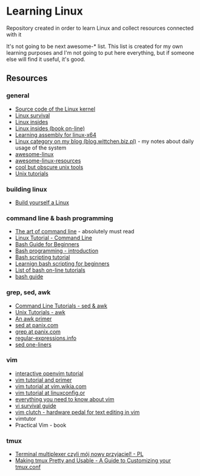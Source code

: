 Learning Linux
==============
Repository created in order to learn Linux and collect resources connected with it

It's not going to be next awesome-* list. This list is created for my own learning purposes and I'm not going to put here everything, but if someone else will find it useful, it's good.

Resources
---------

### general
- [Source code of the Linux kernel](https://github.com/torvalds/linux)
- [Linux survival](http://linuxsurvival.com/)
- [Linux insides](https://github.com/0xAX/linux-insides)
- [Linux insides (book on-line)](https://0xax.gitbooks.io/linux-insides/content/index.html)
- [Learning assembly for linux-x64](https://github.com/0xAX/asm)
- [Linux category on my blog (blog.wittchen.biz.pl)](http://blog.wittchen.biz.pl/category/linux/) - my notes about daily usage of the system
- [awesome-linux](https://github.com/aleksandar-todorovic/awesome-linux)
- [awesome-linux-resources](https://github.com/itech001/awesome-linux-resources)
- [cool but obscure unix tools](http://kkovacs.eu/cool-but-obscure-unix-tools)
- [Unix tutorials](http://www.grymoire.com/Unix/)

### building linux
- [Build yourself a Linux](https://github.com/MichielDerhaeg/build-linux)

### command line & bash programming
- [The art of command line](https://github.com/jlevy/the-art-of-command-line) - absolutely must read
- [Linux Tutorial - Command Line](http://ryanstutorials.net/linuxtutorial/commandline.php)
- [Bash Guide for Beginners](http://www.tldp.org/LDP/Bash-Beginners-Guide/html/)
- [Bash programming - introduction](http://tldp.org/HOWTO/Bash-Prog-Intro-HOWTO.html)
- [Bash scripting tutorial](http://linuxconfig.org/bash-scripting-tutorial)
- [Learnign bash scripting for beginners](http://www.cyberciti.biz/open-source/learning-bash-scripting-for-beginners/)
- [List of bash on-line tutorials](http://wiki.bash-hackers.org/scripting/tutoriallist)
- [bash guide](https://github.com/Idnan/bash-guide)

### grep, sed, awk
- [Command Line Tutorials - sed & awk](https://quickleft.com/blog/command-line-tutorials-sed-awk/)
- [Unix Tutorials - awk](http://www.grymoire.com/Unix/Awk.html)
- [An awk primer](http://www.vectorsite.net/tsawk.html)
- [sed at panix.com](http://www.panix.com/~elflord/unix/sed.html)
- [grep at panix.com](http://www.panix.com/~elflord/unix/grep.html)
- [regular-expressions.info](http://www.regular-expressions.info/)
- [sed one-liners](http://sed.sourceforge.net/sed1line.txt)

### vim
- [interactive openvim tutorial](http://www.openvim.com/)
- [vim tutorial and primer](https://danielmiessler.com/study/vim/)
- [vim tutorial at vim.wikia.com](http://vim.wikia.com/wiki/Tutorial)
- [vim tutorial at linuxconfig.or](http://linuxconfig.org/vim-tutorial)
- [everything you need to know about vim](https://github.com/mhinz/vim-galore)
- [vi survival guide](http://www.nuxified.org/vi_survival_guide)
- [vim clutch - hardware pedal for text editing in vim](https://github.com/alevchuk/vim-clutch)
- vimtutor
- Practical Vim - book

### tmux
- [Terminal multiplexer czyli mój nowy przyjaciel! - PL](https://nocturndev.wordpress.com/2015/01/12/tmux/)
- [Making tmux Pretty and Usable - A Guide to Customizing your tmux.conf](http://www.hamvocke.com/blog/a-guide-to-customizing-your-tmux-conf/)
